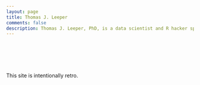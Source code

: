 ```yaml
---
layout: page
title: Thomas J. Leeper
comments: false
description: Thomas J. Leeper, PhD, is a data scientist and R hacker specializing in experimental, survey, and computational methods. His substantive research has focused on how political opinions reflect an interaction between the broader information environment and citizens' individual-level traits, psychology, and behavior.
---
```


<br />
<br />
<br />
<br />

This site is intentionally retro.

<br />
<br />
<br />
<br />

